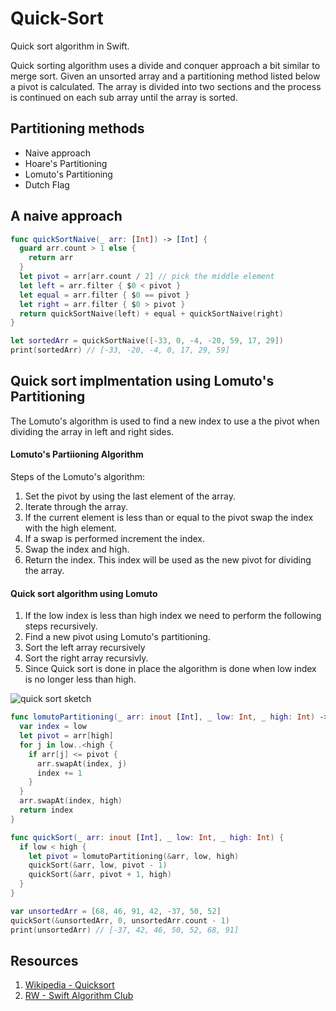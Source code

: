 # Quick-Sort

Quick sort algorithm in Swift. 

Quick sorting algorithm uses a divide and conquer approach a bit similar to merge sort. Given an unsorted array and a partitioning method listed below a pivot is calculated. The array is divided into two sections and the process is continued on each sub array until the array is sorted. 

## Partitioning methods 

* Naive approach
* Hoare's Partitioning
* Lomuto's Partitioning
* Dutch Flag 

## A naive approach 

```swift 
func quickSortNaive(_ arr: [Int]) -> [Int] {
  guard arr.count > 1 else {
    return arr
  }
  let pivot = arr[arr.count / 2] // pick the middle element
  let left = arr.filter { $0 < pivot }
  let equal = arr.filter { $0 == pivot }
  let right = arr.filter { $0 > pivot }
  return quickSortNaive(left) + equal + quickSortNaive(right)
}

let sortedArr = quickSortNaive([-33, 0, -4, -20, 59, 17, 29]) 
print(sortedArr) // [-33, -20, -4, 0, 17, 29, 59]
```

## Quick sort implmentation using Lomuto's Partitioning 

The Lomuto's algorithm is used to find a new index to use a the pivot when dividing the array in left and right sides. 

#### Lomuto's Partiioning Algorithm

Steps of the Lomuto's algorithm: 

1. Set the pivot by using the last element of the array. 
2. Iterate through the array. 
3. If the current element is less than or equal to the pivot swap the index with the high element. 
4. If a swap is performed increment the index. 
5. Swap the index and high. 
6. Return the index. This index will be used as the new pivot for dividing the array. 

#### Quick sort algorithm using Lomuto

1. If the low index is less than high index we need to perform the following steps recursively. 
2. Find a new pivot using Lomuto's partitioning. 
3. Sort the left array recursively 
4. Sort the right array recursivly. 
5. Since Quick sort is done in place the algorithm is done when low index is no longer less than high. 

![quick sort sketch](https://user-images.githubusercontent.com/1819208/98613985-77dff600-22c5-11eb-80c3-2dd2816e4d26.jpg)


```swift 
func lomutoPartitioning(_ arr: inout [Int], _ low: Int, _ high: Int) -> Int {
  var index = low
  let pivot = arr[high]
  for j in low..<high {
    if arr[j] <= pivot {
      arr.swapAt(index, j)
      index += 1
    }
  }
  arr.swapAt(index, high)
  return index
}

func quickSort(_ arr: inout [Int], _ low: Int, _ high: Int) {
  if low < high {
    let pivot = lomutoPartitioning(&arr, low, high)
    quickSort(&arr, low, pivot - 1)
    quickSort(&arr, pivot + 1, high)
  }
}

var unsortedArr = [68, 46, 91, 42, -37, 50, 52]
quickSort(&unsortedArr, 0, unsortedArr.count - 1)
print(unsortedArr) // [-37, 42, 46, 50, 52, 68, 91]
```

## Resources 

1. [Wikipedia - Quicksort](https://en.wikipedia.org/wiki/Quicksort)
1. [RW - Swift Algorithm Club](https://github.com/raywenderlich/swift-algorithm-club/tree/master/Quicksort)
